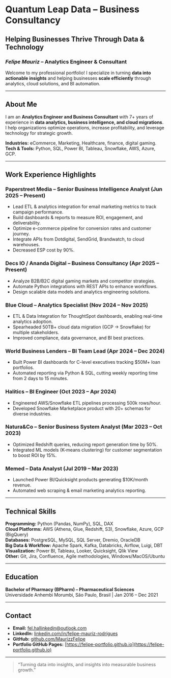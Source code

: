 # Quantum Leap Data – Business Consultancy
## Helping Businesses Thrive Through Data & Technology
### *Felipe Mauriz* – Analytics Engineer & Consultant


Welcome to my professional portfolio! I specialize in turning **data into actionable insights** and helping businesses **scale efficiently** through analytics, cloud solutions, and BI automation.

---

## About Me

I am an **Analytics Engineer and Business Consultant** with 7+ years of experience in **data analytics, business intelligence, and cloud migrations**. I help organizations optimize operations, increase profitability, and leverage technology for strategic growth.  

**Industries:** eCommerce, Marketing, Healthcare, finance, digital gaming.  
**Tech & Tools:** Python, SQL, Power BI, Tableau, Snowflake, AWS, Azure, GCP.

---

## Work Experience Highlights

### Paperstreet Media – Senior Business Intelligence Analyst (Jun 2025 – Present)
- Lead ETL & analytics integration for email marketing metrics to track campaign performance.  
- Build dashboards & reports to measure ROI, engagement, and deliverability.  
- Optimize e-commerce pipeline for conversion rates and customer journey.  
- Integrate APIs from Dotdigital, SendGrid, Brandwatch, to cloud warehouses.
- Decreased ESP cost by 90%.  

### Decs IO / Ananda Digital – Business Consultancy (Apr 2025 – Present)
- Analyze B2B/B2C digital gaming markets and competitor strategies.  
- Automate Python integrations with REST APIs to enhance workflows.  
- Design scalable data models and analytics engineering solutions.  

### Blue Cloud – Analytics Specialist (Nov 2024 – Nov 2025)
- ETL & Data Integration for ThoughtSpot dashboards, enabling real-time analytics adoption.  
- Spearheaded 50TB+ cloud data migration (GCP → Snowflake) for multiple stakeholders.  
- Improved compliance, data governance, and BI best practices.  

### World Business Lenders – BI Team Lead (Apr 2024 – Dec 2024)
- Built Power BI dashboards for C-level executives tracking $50M+ loan portfolios.  
- Automated reporting via Python & SQL, cutting weekly reporting time from 2 days to 15 minutes.  

### Halitics – BI Engineer (Oct 2023 – Apr 2024)
- Engineered AWS/Snowflake ETL pipelines processing 500k rows/hour.  
- Developed Snowflake Marketplace product with 20+ schemas for diverse industries.  

### Natura&Co – Senior Business System Analyst (Mar 2023 – Oct 2023)
- Optimized Redshift queries, reducing report generation time by 50%.  
- Integrated ML models (K-means clustering) for customer segmentation to boost ROI by 15%.  

### Memed – Data Analyst (Jul 2019 – Mar 2023)
- Launched Power BI/Quicksight products generating $10K/month revenue.  
- Automated web scraping & email marketing analytics reporting.

---

## Technical Skills

**Programming:** Python (Pandas, NumPy), SQL, DAX  
**Cloud Platforms:** AWS (Athena, Glue, Redshift, S3), Snowflake, Azure, GCP (BigQuery)  
**Databases:** PostgreSQL, MySQL, SQL Server, Dremio, OracleDB  
**Big Data & Workflow:** Apache Spark, Kafka, Databricks, Airflow, Luigi, DBT  
**Visualization:** Power BI, Tableau, Looker, Quicksight, Qlik View  
**Other:** Git, Jira, Confluence, Agile methodologies, Windows/MacOS/Ubuntu

---

## Education

**Bachelor of Pharmacy (BPharm) – Pharmaceutical Sciences**  
Universidade Anhembi Morumbi, São Paulo, Brasil | Jan 2016 – Dec 2021

---

## Contact

- **Email:** [fel.hallinkedin@outlook.com](mailto:fel.hallinkedin@outlook.com)  
- **LinkedIn:** [linkedin.com/in/felipe-mauriz-rodrigues](https://www.linkedin.com/in/felipe-mauriz-rodrigues/)  
- **GitHub:** [github.com/MaurizzFelipe](https://github.com/Felipe-portfolio)  
- **Portfolio GitHub Pages:** [https://felipe-portfolio.github.io](https://felipe-portfolio.github.io)

---

> “Turning data into insights, and insights into measurable business growth.”
